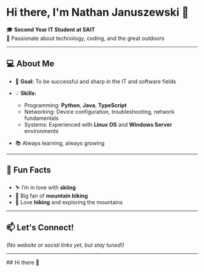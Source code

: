 # Hi there, I'm Nathan Januszewski 👋

🎓 **Second Year IT Student at SAIT**  
🚀 Passionate about technology, coding, and the great outdoors

---

## 💻 About Me

- 🎯 **Goal:** To be successful and sharp in the IT and software fields  
- 💡 **Skills:**
  - Programming: **Python**, **Java**, **TypeScript**
  - Networking: Device configuration, troubleshooting, network fundamentals
  - Systems: Experienced with **Linux OS** and **Windows Server** environments

- 📚 Always learning, always growing

---

## 🌄 Fun Facts

- ⛷️ I’m in love with **skiing**
- 🚵 Big fan of **mountain biking**
- 🥾 Love **hiking** and exploring the mountains

---

## 📫 Let's Connect!

*(No website or social links yet, but stay tuned!)*

---

<!--
**NathanJanuszewski/NathanJanuszewski** is a ✨ special ✨ repository because its README.md (this file) appears on your GitHub profile.
-->## Hi there 👋

<!--
**NathanJanuszewski/NathanJanuszewski** is a ✨ _special_ ✨ repository because its `README.md` (this file) appears on your GitHub profile.

Here are some ideas to get you started:

- 🔭 I’m currently working on ...
- 🌱 I’m currently learning ...
- 👯 I’m looking to collaborate on ...
- 🤔 I’m looking for help with ...
- 💬 Ask me about ...
- 📫 How to reach me: ...
- 😄 Pronouns: ...
- ⚡ Fun fact: ...
-->
